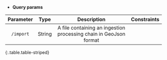 * **Query params**

|Parameter|Type|Description|Constraints|
|:-------:|:--:|:---------:|:---------:|
| `/import` |String|A file containing an ingestion processing chain in GeoJson format||
{:.table.table-striped}
